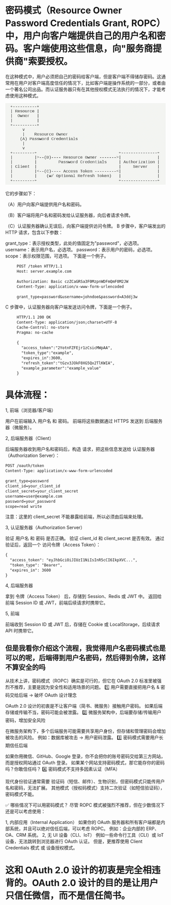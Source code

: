 # 密码模式（Resource Owner Password Credentials Grant, ROPC）中，用户向客户端提供自己的用户名和密码。客户端使用这些信息，向"服务商提供商"索要授权。

在这种模式中，用户必须把自己的密码给客户端，但是客户端不得储存密码。这通常用在用户对客户端高度信任的情况下，比如客户端是操作系统的一部分，或者由一个著名公司出品。而认证服务器只有在其他授权模式无法执行的情况下，才能考虑使用这种模式。

![alt text](<../0.课程截图/第一部分 Identity Server/11，第一部分，密码模式.png>)

它的步骤如下：

（A）用户向客户端提供用户名和密码。

（B）客户端将用户名和密码发给认证服务器，向后者请求令牌。

（C）认证服务器确认无误后，向客户端提供访问令牌。
B 步骤中，客户端发出的 HTTP 请求，包含以下参数：

grant_type：表示授权类型，此处的值固定为"password"，必选项。
username：表示用户名，必选项。
password：表示用户的密码，必选项。
scope：表示权限范围，可选项。
下面是一个例子。

```
     POST /token HTTP/1.1
     Host: server.example.com

     Authorization: Basic czZCaGRSa3F0MzpnWDFmQmF0M2JW
     Content-Type: application/x-www-form-urlencoded

     grant_type=password&username=johndoe&password=A3ddj3w

```

C 步骤中，认证服务器向客户端发送访问令牌，下面是一个例子。

```
     HTTP/1.1 200 OK
     Content-Type: application/json;charset=UTF-8
     Cache-Control: no-store
     Pragma: no-cache

     {
       "access_token":"2YotnFZFEjr1zCsicMWpAA",
       "token_type":"example",
       "expires_in":3600,
       "refresh_token":"tGzv3JOkF0XG5Qx2TlKWIA",
       "example_parameter":"example_value"
     }

```

# 具体流程：

1, 前端（浏览器/客户端）

用户在前端输入 用户名 和 密码。
前端将这些数据通过 HTTPS 发送到 后端服务器（微服务）。

2, 后端服务器（Client）

后端服务器收到用户名和密码后，构造 请求，把这些信息发送给 认证服务器（Authorization Server）：

```
POST /oauth/token
Content-Type: application/x-www-form-urlencoded

grant_type=password
client_id=your_client_id
client_secret=your_client_secret
username=user@example.com
password=your_password
scope=read write

```

注意：这里的 client_secret 不能暴露给前端，所以必须由后端来处理。

3, 认证服务器（Authorization Server）

验证 用户名 和 密码 是否正确。
验证 client_id 和 client_secret 是否有效。
通过验证后，返回一个 访问令牌（Access Token）：

```
{
  "access_token": "eyJhbGciOiJIUzI1NiIsInR5cCI6IkpXVC...",
  "token_type": "Bearer",
  "expires_in": 3600
}

```

4, 后端服务器

拿到 令牌（Access Token） 后，存储到 Session、Redis 或 JWT 中。
返回给前端 Session ID 或 JWT，前端后续请求时携带它。

5, 前端

前端收到 Session ID 或 JWT 后，存储在 Cookie 或 LocalStorage，后续请求 API 时携带它。

## 但是我看你介绍这个流程，我觉得用户名密码模式也是可以的呢，后端得到用户名密码，然后得到令牌，这样不算安全的吗

从技术上讲，密码模式（ROPC）确实是可行的，但它在 OAuth 2.0 标准里被强烈不推荐，主要是因为安全性和适用场景的问题。
1️⃣ 用户需要直接把用户名 & 密码交给后端 → 破坏 OAuth 设计理念

OAuth 2.0 设计的初衷是不让客户端（简书、微服务）接触用户密码。
如果后端存储或传输不当，密码可能会被泄露。
2️⃣ 微服务架构中，后端要存储/传输用户密码，增加安全风险

在微服务架构下，多个后端服务可能需要共享用户身份，但存储和管理密码会增加被攻击的风险。
例如：数据库被攻击 → 用户密码泄露。
3️⃣ 密码模式需要用户长期信任后端

如果你用微信、GitHub、Google 登录，你不会把你的账号密码交给第三方网站，而是授权网站通过 OAuth 登录。
如果某个网站支持密码模式，那它能存你的密码吗？你敢信任吗？
4️⃣ 密码模式不支持多因素认证（MFA）

现代身份验证通常需要 验证码（短信、邮件）、生物识别，但密码模式只能传用户名和密码，无法扩展。
其他模式（授权码模式）支持二次验证（如短信验证码），密码模式不能。

✅ 哪些情况下可以用密码模式？
尽管 ROPC 模式被强烈不推荐，但在少数情况下还是可以考虑使用：

1, 内部应用（Internal Application）
如果你的 OAuth 服务器和所有客户端都是内部系统，并且可以绝对信任后端，可以考虑 ROPC。
例如：企业内部的 ERP、OA、CRM 系统。
2, 无 UI 设备（CLI、IoT）
例如一些命令行工具（CLI）或 IoT 设备，无法跳转到浏览器进行 OAuth 认证。
但是，更推荐使用 Client Credentials 模式 或 设备授权模式。

# 这和 OAuth 2.0 设计的初衷是完全相违背的。OAuth 2.0 设计的目的是让用户只信任微信，而不是信任简书。
